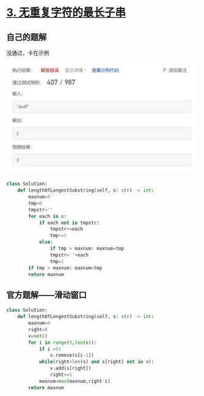 # [3. 无重复字符的最长子串](https://leetcode.cn/problems/longest-substring-without-repeating-characters/)

## 自己的题解

没通过，卡在示例                 

![](./img/错误1.png)                       

```python
class Solution:
    def lengthOfLongestSubstring(self, s: str) -> int:
        maxnum=0
        tmp=0
        tmpstr=''
        for each in s:
            if each not in tmpstr:
                tmpstr+=each
                tmp+=1
            else:
                if tmp > maxnum: maxnum=tmp
                tmpstr=''+each
                tmp=1
        if tmp > maxnum: maxnum=tmp
        return maxnum

```

## 官方题解——滑动窗口

```python
class Solution:
    def lengthOfLongestSubstring(self, s: str) -> int:
        maxnum=0
        right=0
        v=set()
        for i in range(0,len(s)):
            if i >0:
                v.remove(s[i-1])
            while(right<len(s) and s[right] not in v):
                v.add(s[right])
                right+=1
            maxnum=max(maxnum,right-i)    
        return maxnum
```



